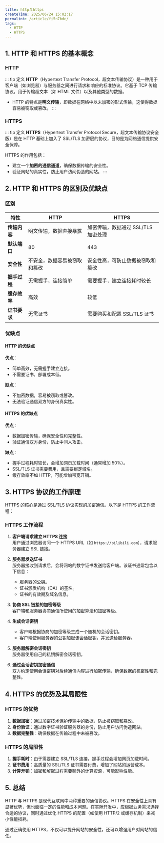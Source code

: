 ```yaml
---
title: http与https
createTime: 2025/06/24 15:02:17
permalink: /article/fi5n7bdc/
tags:
  - HTTP
  - HTTPS
---
```


## 1. HTTP 和 HTTPS 的基本概念

### HTTP

::: tip 定义
**HTTP**（Hypertext Transfer Protocol，超文本传输协议）是一种用于客户端（如浏览器）与服务器之间进行请求和响应的标准协议。它基于 TCP 传输协议，用于传输超文本（如 HTML 文件）以及其他类型的数据。

- HTTP 的特点是**明文传输**，即数据在网络中以未加密的形式传输，这使得数据容易被窃取或篡改。
:::
### HTTPS
::: tip 定义
**HTTPS**（Hypertext Transfer Protocol Secure，超文本传输协议安全版）是在 HTTP 基础上加入了 SSL/TLS 加密层的协议，目的是为网络通信提供安全保障。

HTTPS 的作用包括：
  - 建立一个**加密的通信通道**，确保数据传输的安全性。
  - 验证网站的真实性，防止用户访问伪造的网站。
:::
## 2. HTTP 和 HTTPS 的区别及优缺点

### 区别
| 特性                | HTTP                                  | HTTPS                                   |
|---------------------|---------------------------------------|----------------------------------------|
| **传输内容**         | 明文传输，数据直接暴露                | 加密传输，数据通过 SSL/TLS 加密处理     |
| **默认端口**         | 80                                   | 443                                    |
| **安全性**           | 不安全，数据容易被窃取和篡改          | 安全性高，可防止数据被窃取和篡改        |
| **握手过程**         | 无需握手，连接简单                   | 需要握手，建立连接耗时较长             |
| **缓存效率**         | 高效                                | 较低                                   |
| **证书要求**         | 无需证书                             | 需要购买和配置 SSL/TLS 证书             |

### 优缺点
#### HTTP 的优缺点
**优点**：
- 简单高效，无需握手建立连接。
- 不需要证书，部署成本低。

**缺点**：
- 不加密数据，容易被窃取或篡改。
- 无法验证通信双方的身份真实性。

#### HTTPS 的优缺点
**优点**：
- 数据加密传输，确保安全性和完整性。
- 验证通信双方身份，防止中间人攻击。

**缺点**：
- 握手过程耗时较长，会增加网页加载时间（通常增加 50%）。
- SSL/TLS 证书需要费用，且需要绑定域名。
- 缓存效率不如 HTTP，可能增加带宽开销。

## 3. HTTPS 协议的工作原理

HTTPS 的核心是通过 SSL/TLS 协议实现的加密通信。以下是 HTTPS 的工作流程：

### HTTPS 工作流程
1. **客户端请求建立 HTTPS 连接**  
   用户通过浏览器访问一个 HTTPS URL（如 `https://bilibili.com`），请求服务器建立 SSL 链接。

2. **服务器发送证书**  
   服务器接收到请求后，会将网站的数字证书发送给客户端。该证书通常包含以下信息：
   - 服务器的公钥。
   - 证书颁发机构（CA）的签名。
   - 证书的有效期及域名信息。

3. **协商 SSL 链接的加密等级**  
   客户端和服务器协商通信所使用的加密算法和加密等级。

4. **生成会话密钥**  
   - 客户端根据协商的加密等级生成一个随机的会话密钥。
   - 客户端使用服务器的公钥加密该会话密钥，并发送给服务器。

5. **服务器解密会话密钥**  
   服务器使用自己的私钥解密会话密钥。

6. **通过会话密钥加密通信**  
   双方约定使用会话密钥对后续通信内容进行加密传输，确保数据的机密性和完整性。

## 4. HTTPS 的优势及其局限性

### HTTPS 的优势
1. **数据加密**：通过加密技术保护传输中的数据，防止被窃取和篡改。
2. **身份验证**：通过数字证书验证服务器的身份，防止用户访问伪造网站。
3. **数据完整性**：确保数据在传输过程中未被篡改。

### HTTPS 的局限性
1. **握手耗时**：由于需要建立 SSL/TLS 连接，握手过程会增加网页加载时间。
2. **证书费用**：高质量的 SSL/TLS 证书需要付费，增加了网站的运营成本。
3. **计算开销**：加密和解密过程需要额外的计算资源，可能影响性能。

## 5. 总结

HTTP 与 HTTPS 是现代互联网中两种重要的通信协议。HTTPS 在安全性上具有显著优势，但也面临一定的性能和成本问题。在实际开发中，应根据业务需求选择合适的协议，同时通过优化 HTTPS 的配置（如使用 HTTP/2 或缓存机制）来减小性能损耗。

通过正确使用 HTTPS，不仅可以提升网站的安全性，还可以增强用户对网站的信任。
